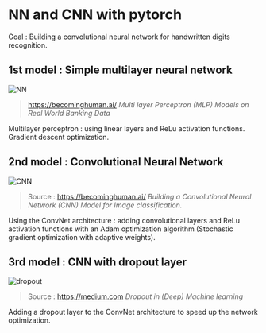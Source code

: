 # NN and CNN with pytorch
Goal : Building a convolutional neural network for handwritten digits recognition. 

## 1st model : Simple multilayer neural network
![NN](https://miro.medium.com/max/3446/1*-IPQlOd46dlsutIbUq1Zcw.png)
>https://becominghuman.ai/ *Multi layer Perceptron (MLP) Models on Real World Banking Data*

Multilayer perceptron : using linear layers and ReLu activation functions. 
Gradient descent optimization. 

## 2nd model : Convolutional Neural Network
![CNN](https://miro.medium.com/max/3744/1*CnNorCR4Zdq7pVchdsRGyw.png)
> Source : https://becominghuman.ai/ *Building a Convolutional Neural Network (CNN) Model for Image classification.*

Using the ConvNet architecture : adding convolutional layers and ReLu activation functions with an Adam optimization algorithm (Stochastic gradient optimization with adaptive weights). 

## 3rd model : CNN with dropout layer
![dropout](https://www.baeldung.com/wp-content/uploads/sites/4/2020/05/2-1-2048x745-1.jpg)
> Source : https://medium.com *Dropout in (Deep) Machine learning*

Adding a dropout layer to the ConvNet architecture to speed up the network optimization. 